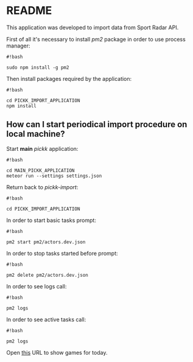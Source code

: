 # README #

This application was developed to import data from Sport Radar API.

First of all it's necessary to install *pm2* package in order to use process manager:

```
#!bash

sudo npm install -g pm2
```
Then install packages required by the application: 
```
#!bash

cd PICKK_IMPORT_APPLICATION
npm install
```
## How can I start periodical import procedure on local machine? ##

Start **main** *pickk* application:
```
#!bash

cd MAIN_PICKK_APPLICATION
meteor run --settings settings.json
```
Return back to *pickk-import*:
```
#!bash

cd PICKK_IMPORT_APPLICATION
```

In order to start basic tasks prompt:
```
#!bash

pm2 start pm2/actors.dev.json
```

In order to stop tasks started before prompt:
```
#!bash

pm2 delete pm2/actors.dev.json
```

In order to see logs call:
```
#!bash

pm2 logs
```

In order to see active tasks call:
```
#!bash

pm2 logs
```

Open [this](http://localhost:3000/sportRadarGames) URL to show games for today.